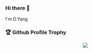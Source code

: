### Hi there 👋

I'm D.Yang

### 🏆 Github Profile Trophy

<p align="center">
  <img src="https://github-profile-trophy.vercel.app/?username=yangyang0507&theme=onedark"/>
</p>
